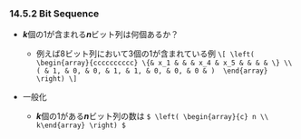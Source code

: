 ### 14.5.2 Bit Sequence
* ***k***個の1が含まれる***n***ビット列は何個あるか？
  * 例えば8ビット列において3個の1が含まれている例
`\[
\left(
\begin{array}{cccccccccc}
      \{& x_1 & & & x_4 & x_5 & & & & \} \\ 
      ( & 1, & 0, & 0, & 1, & 1, & 0, & 0, & 0 & ) 
\end{array}
\right)
\]`

* 一般化
  * ***k***個の1がある***n***ビット列の数は `$ \left( \begin{array}{c} n \\ k\end{array} \right) $`

<!-- The number of ways to select n donuts when k flavors are available is `$ \left( \begin{array}{c} n+(k-1) \\ n \end{array} \right) $` -->

